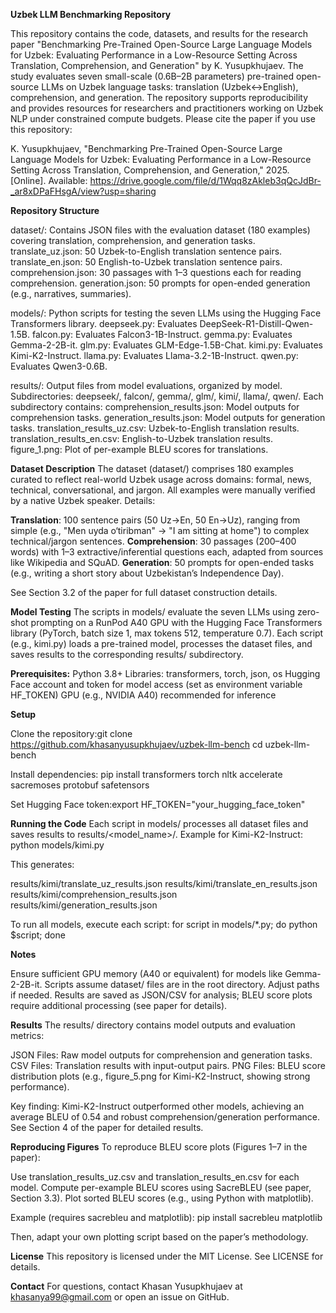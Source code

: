 **Uzbek LLM Benchmarking Repository**

This repository contains the code, datasets, and results for the research paper "Benchmarking Pre-Trained Open-Source Large Language Models for Uzbek: Evaluating Performance in a Low-Resource Setting Across Translation, Comprehension, and Generation" by K. Yusupkhujaev. The study evaluates seven small-scale (0.6B–2B parameters) pre-trained open-source LLMs on Uzbek language tasks: translation (Uzbek↔English), comprehension, and generation. The repository supports reproducibility and provides resources for researchers and practitioners working on Uzbek NLP under constrained compute budgets.
Please cite the paper if you use this repository:

K. Yusupkhujaev, "Benchmarking Pre-Trained Open-Source Large Language Models for Uzbek: Evaluating Performance in a Low-Resource Setting Across Translation, Comprehension, and Generation," 2025. [Online]. Available: https://drive.google.com/file/d/1Wqq8zAkleb3qQcJdBr-_ar8xDPaFHsgA/view?usp=sharing

**Repository Structure**

dataset/: Contains JSON files with the evaluation dataset (180 examples) covering translation, comprehension, and generation tasks.
translate_uz.json: 50 Uzbek-to-English translation sentence pairs.
translate_en.json: 50 English-to-Uzbek translation sentence pairs.
comprehension.json: 30 passages with 1–3 questions each for reading comprehension.
generation.json: 50 prompts for open-ended generation (e.g., narratives, summaries).


models/: Python scripts for testing the seven LLMs using the Hugging Face Transformers library.
deepseek.py: Evaluates DeepSeek-R1-Distill-Qwen-1.5B.
falcon.py: Evaluates Falcon3-1B-Instruct.
gemma.py: Evaluates Gemma-2-2B-it.
glm.py: Evaluates GLM-Edge-1.5B-Chat.
kimi.py: Evaluates Kimi-K2-Instruct.
llama.py: Evaluates Llama-3.2-1B-Instruct.
qwen.py: Evaluates Qwen3-0.6B.


results/: Output files from model evaluations, organized by model.
Subdirectories: deepseek/, falcon/, gemma/, glm/, kimi/, llama/, qwen/.
Each subdirectory contains:
comprehension_results.json: Model outputs for comprehension tasks.
generation_results.json: Model outputs for generation tasks.
translation_results_uz.csv: Uzbek-to-English translation results.
translation_results_en.csv: English-to-Uzbek translation results.
figure_1.png: Plot of per-example BLEU scores for translations.





**Dataset Description**
The dataset (dataset/) comprises 180 examples curated to reflect real-world Uzbek usage across domains: formal, news, technical, conversational, and jargon. All examples were manually verified by a native Uzbek speaker. Details:

**Translation**: 100 sentence pairs (50 Uz→En, 50 En→Uz), ranging from simple (e.g., "Men uyda o‘tiribman" → "I am sitting at home") to complex technical/jargon sentences.
**Comprehension**: 30 passages (200–400 words) with 1–3 extractive/inferential questions each, adapted from sources like Wikipedia and SQuAD.
**Generation**: 50 prompts for open-ended tasks (e.g., writing a short story about Uzbekistan’s Independence Day).

See Section 3.2 of the paper for full dataset construction details.

**Model Testing**
The scripts in models/ evaluate the seven LLMs using zero-shot prompting on a RunPod A40 GPU with the Hugging Face Transformers library (PyTorch, batch size 1, max tokens 512, temperature 0.7). Each script (e.g., kimi.py) loads a pre-trained model, processes the dataset files, and saves results to the corresponding results/ subdirectory.

**Prerequisites:**
Python 3.8+
Libraries: transformers, torch, json, os
Hugging Face account and token for model access (set as environment variable HF_TOKEN)
GPU (e.g., NVIDIA A40) recommended for inference

**Setup**

Clone the repository:git clone https://github.com/khasanyusupkhujaev/uzbek-llm-bench
cd uzbek-llm-bench


Install dependencies: pip install transformers torch nltk accelerate sacremoses protobuf safetensors


Set Hugging Face token:export HF_TOKEN="your_hugging_face_token"



**Running the Code**
Each script in models/ processes all dataset files and saves results to results/<model_name>/. Example for Kimi-K2-Instruct:
python models/kimi.py

This generates:

results/kimi/translate_uz_results.json
results/kimi/translate_en_results.json
results/kimi/comprehension_results.json
results/kimi/generation_results.json

To run all models, execute each script:
for script in models/*.py; do python $script; done

**Notes**

Ensure sufficient GPU memory (A40 or equivalent) for models like Gemma-2-2B-it.
Scripts assume dataset/ files are in the root directory. Adjust paths if needed.
Results are saved as JSON/CSV for analysis; BLEU score plots require additional processing (see paper for details).

**Results**
The results/ directory contains model outputs and evaluation metrics:

JSON Files: Raw model outputs for comprehension and generation tasks.
CSV Files: Translation results with input-output pairs.
PNG Files: BLEU score distribution plots (e.g., figure_5.png for Kimi-K2-Instruct, showing strong performance).

Key finding: Kimi-K2-Instruct outperformed other models, achieving an average BLEU of 0.54 and robust comprehension/generation performance. See Section 4 of the paper for detailed results.

**Reproducing Figures**
To reproduce BLEU score plots (Figures 1–7 in the paper):

Use translation_results_uz.csv and translation_results_en.csv for each model.
Compute per-example BLEU scores using SacreBLEU (see paper, Section 3.3).
Plot sorted BLEU scores (e.g., using Python with matplotlib).

Example (requires sacrebleu and matplotlib):
pip install sacrebleu matplotlib

Then, adapt your own plotting script based on the paper’s methodology.

**License**
This repository is licensed under the MIT License. See LICENSE for details.

**Contact**
For questions, contact Khasan Yusupkhujaev at khasanya99@gmail.com or open an issue on GitHub.
